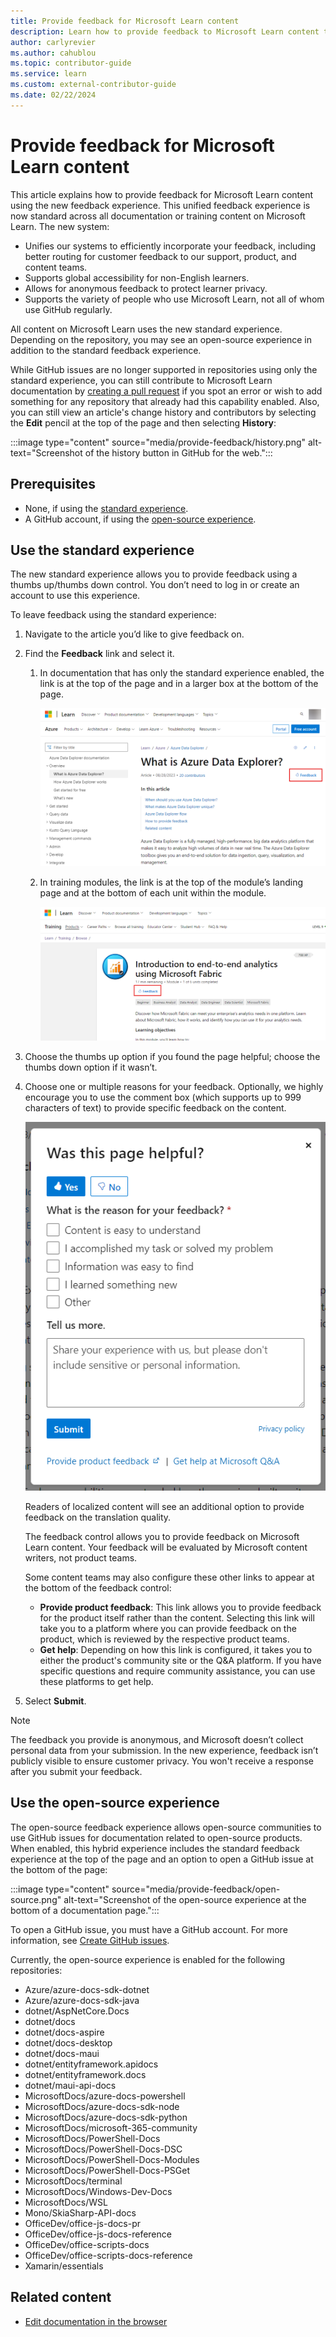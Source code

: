 ```yaml
---
title: Provide feedback for Microsoft Learn content
description: Learn how to provide feedback to Microsoft Learn content teams using the new feedback experience for documentation and training content.
author: carlyrevier
ms.author: cahublou
ms.topic: contributor-guide
ms.service: learn
ms.custom: external-contributor-guide
ms.date: 02/22/2024
---
```


# Provide feedback for Microsoft Learn content

This article explains how to provide feedback for Microsoft Learn content using the new feedback experience. This unified feedback experience is now standard across all documentation or training content on Microsoft Learn. The new system:

- Unifies our systems to efficiently incorporate your feedback, including better routing for customer feedback to our support, product, and content teams.
- Supports global accessibility for non-English learners.
- Allows for anonymous feedback to protect learner privacy.
- Supports the variety of people who use Microsoft Learn, not all of whom use GitHub regularly.

All content on Microsoft Learn uses the new standard experience. Depending on the repository, you may see an open-source experience in addition to the standard feedback experience.

While GitHub issues are no longer supported in repositories using only the standard experience, you can still contribute to Microsoft Learn documentation by [creating a pull request](how-to-write-quick-edits.md) if you spot an error or wish to add something for any repository that already had this capability enabled. Also, you can still view an article's change history and contributors by selecting the **Edit** pencil at the top of the page and then selecting **History**:

:::image type="content" source="media/provide-feedback/history.png" alt-text="Screenshot of the history button in GitHub for the web.":::

## Prerequisites

- None, if using the [standard experience](#use-the-standard-experience).
- A GitHub account, if using the [open-source experience](#use-the-open-source-experience).

## Use the standard experience

The new standard experience allows you to provide feedback using a thumbs up/thumbs down control. You don’t need to log in or create an account to use this experience.

To leave feedback using the standard experience:

1. Navigate to the article you’d like to give feedback on.
1. Find the **Feedback** link and select it.
    1. In documentation that has only the standard experience enabled, the link is at the top of the page and in a larger box at the bottom of the page.

        ![Screenshot of the feedback link at the top of a documentation page.](media/provide-feedback/feedback-link.png)

    1. In training modules, the link is at the top of the module’s landing page and at the bottom of each unit within the module.

        ![Screenshot of the feedback link at the top of a training module.](media/provide-feedback/feedback-link-training.png)

1. Choose the thumbs up option if you found the page helpful; choose the thumbs down option if it wasn’t.
1. Choose one or multiple reasons for your feedback. Optionally, we highly encourage you to use the comment box (which supports up to 999 characters of text) to provide specific feedback on the content.

    ![Screenshot of the feedback control.](media/provide-feedback/feedback-box.png)

    Readers of localized content will see an additional option to provide feedback on the translation quality.

    The feedback control allows you to provide feedback on Microsoft Learn content. Your feedback will be evaluated by Microsoft content writers, not product teams.

    Some content teams may also configure these other links to appear at the bottom of the feedback control:

    - **Provide product feedback**: This link allows you to provide feedback for the product itself rather than the content. Selecting this link will take you to a platform where you can provide feedback on the product, which is reviewed by the respective product teams.
    - **Get help**: Depending on how this link is configured, it takes you to either the product's community site or the Q&A platform. If you have specific questions and require community assistance, you can use these platforms to get help.

1. Select **Submit**.

> [!NOTE]
> The feedback you provide is anonymous, and Microsoft doesn’t collect personal data from your submission. In the new experience, feedback isn’t publicly visible to ensure customer privacy. You won't receive a response after you submit your feedback.

## Use the open-source experience

The open-source feedback experience allows open-source communities to use GitHub issues for documentation related to open-source products. When enabled, this hybrid experience includes the standard feedback experience at the top of the page and an option to open a GitHub issue at the bottom of the page:

:::image type="content" source="media/provide-feedback/open-source.png" alt-text="Screenshot of the open-source experience at the bottom of a documentation page.":::

To open a GitHub issue, you must have a GitHub account. For more information, see [Create GitHub issues](how-to-create-github-issues.md).

Currently, the open-source experience is enabled for the following repositories:

- Azure/azure-docs-sdk-dotnet
- Azure/azure-docs-sdk-java
- dotnet/AspNetCore.Docs
- dotnet/docs
- dotnet/docs-aspire
- dotnet/docs-desktop
- dotnet/docs-maui
- dotnet/entityframework.apidocs
- dotnet/entityframework.docs
- dotnet/maui-api-docs
- MicrosoftDocs/azure-docs-powershell
- MicrosoftDocs/azure-docs-sdk-node
- MicrosoftDocs/azure-docs-sdk-python
- MicrosoftDocs/microsoft-365-community
- MicrosoftDocs/PowerShell-Docs
- MicrosoftDocs/PowerShell-Docs-DSC
- MicrosoftDocs/PowerShell-Docs-Modules
- MicrosoftDocs/PowerShell-Docs-PSGet
- MicrosoftDocs/terminal
- MicrosoftDocs/Windows-Dev-Docs
- MicrosoftDocs/WSL
- Mono/SkiaSharp-API-docs
- OfficeDev/office-js-docs-pr
- OfficeDev/office-js-docs-reference
- OfficeDev/office-scripts-docs
- OfficeDev/office-scripts-docs-reference
- Xamarin/essentials

## Related content

- [Edit documentation in the browser](how-to-write-quick-edits.md)